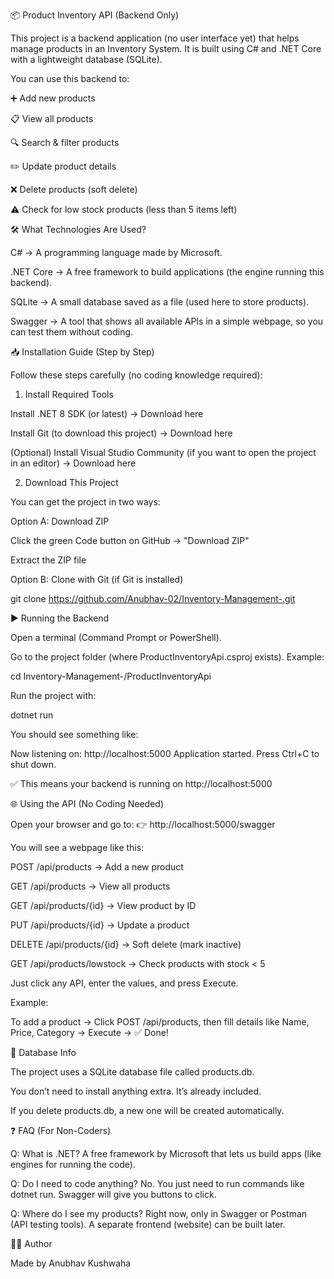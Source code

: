 📦 Product Inventory API (Backend Only)

This project is a backend application (no user interface yet) that helps manage products in an Inventory System.
It is built using C# and .NET Core with a lightweight database (SQLite).

You can use this backend to:

➕ Add new products

📋 View all products

🔍 Search & filter products

✏️ Update product details

❌ Delete products (soft delete)

⚠️ Check for low stock products (less than 5 items left)

🛠 What Technologies Are Used?

C# → A programming language made by Microsoft.

.NET Core → A free framework to build applications (the engine running this backend).

SQLite → A small database saved as a file (used here to store products).

Swagger → A tool that shows all available APIs in a simple webpage, so you can test them without coding.

📥 Installation Guide (Step by Step)

Follow these steps carefully (no coding knowledge required):

1. Install Required Tools

Install .NET 8 SDK (or latest) → Download here

Install Git (to download this project) → Download here

(Optional) Install Visual Studio Community (if you want to open the project in an editor) → Download here

2. Download This Project

You can get the project in two ways:

Option A: Download ZIP

Click the green Code button on GitHub → "Download ZIP"

Extract the ZIP file

Option B: Clone with Git (if Git is installed)

git clone https://github.com/Anubhav-02/Inventory-Management-.git

▶️ Running the Backend

Open a terminal (Command Prompt or PowerShell).

Go to the project folder (where ProductInventoryApi.csproj exists). Example:

cd Inventory-Management-/ProductInventoryApi


Run the project with:

dotnet run


You should see something like:

Now listening on: http://localhost:5000
Application started. Press Ctrl+C to shut down.


✅ This means your backend is running on http://localhost:5000

🌐 Using the API (No Coding Needed)

Open your browser and go to:
👉 http://localhost:5000/swagger

You will see a webpage like this:

POST /api/products → Add a new product

GET /api/products → View all products

GET /api/products/{id} → View product by ID

PUT /api/products/{id} → Update a product

DELETE /api/products/{id} → Soft delete (mark inactive)

GET /api/products/lowstock → Check products with stock < 5

Just click any API, enter the values, and press Execute.

Example:

To add a product → Click POST /api/products, then fill details like Name, Price, Category → Execute → ✅ Done!

📂 Database Info

The project uses a SQLite database file called products.db.

You don’t need to install anything extra. It’s already included.

If you delete products.db, a new one will be created automatically.

❓ FAQ (For Non-Coders)

Q: What is .NET?
A free framework by Microsoft that lets us build apps (like engines for running the code).

Q: Do I need to code anything?
No. You just need to run commands like dotnet run. Swagger will give you buttons to click.

Q: Where do I see my products?
Right now, only in Swagger or Postman (API testing tools). A separate frontend (website) can be built later.

👨‍💻 Author

Made by Anubhav Kushwaha
